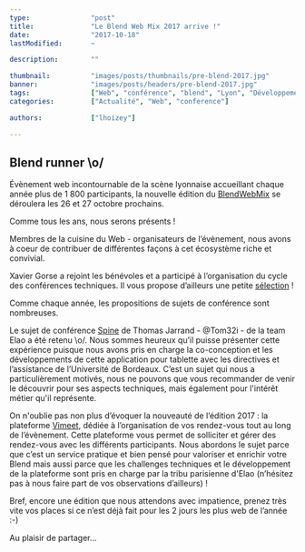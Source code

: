 ```yaml
---
type:               "post"
title:              "Le Blend Web Mix 2017 arrive !"
date:               "2017-10-18"
lastModified:       ~

description:        ""

thumbnail:          "images/posts/thumbnails/pre-blend-2017.jpg"
banner:             "images/posts/headers/pre-blend-2017.jpg"
tags:               ["Web", "conférence", "blend", "Lyon", "Développement", "Design", "Business"]
categories:         ["Actualité", "Web", "conference"]

authors:            ["lhoizey"]

---
```

## Blend runner \o/

Évènement web incontournable de la scène lyonnaise accueillant chaque année plus de 1 800 participants, la nouvelle édition du [BlendWebMix](http://www.blendwebmix.com/) se déroulera les 26 et 27 octobre prochains.

Comme tous les ans, nous serons présents !

Membres de la cuisine du Web - organisateurs de l’évènement, nous avons à coeur de contribuer de différentes façons à cet écosystème riche et convivial.

Xavier Gorse a rejoint les bénévoles et a participé à l’organisation du cycle des conférences techniques. Il vous propose d’ailleurs une petite [sélection](http://www.blendwebmix.com/selection-tech-de-xavier-gorse/) !

Comme chaque année, les propositions de sujets de conférence sont nombreuses.

Le sujet de conférence [Spine](https://www.elao.com/fr/etudes-de-cas/spine/) de Thomas Jarrand - @Tom32i - de la team Elao a été retenu \o/. Nous sommes heureux qu’il puisse présenter cette expérience puisque nous avons pris en charge la co-conception et les développements de cette application pour tablette avec les directives et l’assistance de l’Université de Bordeaux.
C’est un sujet qui nous a particulièrement motivés, nous ne pouvons que vous recommander de venir le découvrir pour ses aspects techniques, mais également pour l'intérêt métier qu'il représente.

On n'oublie pas non plus d’évoquer la nouveauté de l’édition 2017 : la plateforme [Vimeet](https://www.elao.com/fr/etudes-de-cas/vimeet/), dédiée à l’organisation de vos rendez-vous tout au long de l’évènement. Cette plateforme vous permet de solliciter et gérer des rendez-vous avec les différents participants.
Nous abordons le sujet parce que c’est un service pratique et bien pensé pour valoriser et enrichir votre Blend mais aussi parce que les challenges techniques et le développement de la plateforme sont pris en charge par la tribu parisienne d'Elao (n’hésitez pas à nous faire part de vos observations d’ailleurs) !

Bref, encore une édition que nous attendons avec impatience, prenez très vite vos places si ce n’est déjà fait pour les 2 jours les plus web de l’année :-)

Au plaisir de partager...
